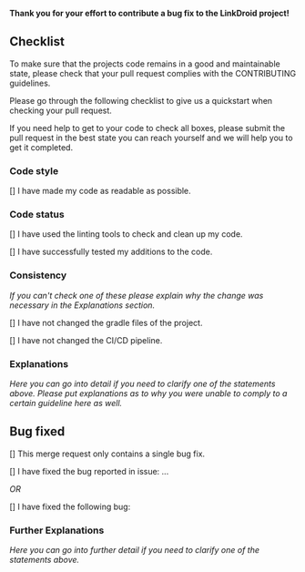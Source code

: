 **Thank you for your effort to contribute a bug fix to the LinkDroid project!**

## Checklist

To make sure that the projects code remains in a good and maintainable state, please check that your pull request complies with the CONTRIBUTING guidelines.

Please go through the following checklist to give us a quickstart when checking your pull request.

If you need help to get to your code to check all boxes, please submit the pull request in the best state you can reach yourself and we will help you to get it completed.

### Code style

[] I have made my code as readable as possible.

### Code status

[] I have used the linting tools to check and clean up my code.

[] I have successfully tested my additions to the code.

### Consistency

*If you can't check one of these please explain why the change was necessary in the  Explanations section.*

[] I have not changed the gradle files of the project.

[] I have not changed the CI/CD pipeline.

### Explanations

*Here you can go into detail if you need to clarify one of the statements above.*
*Please put explanations as to why you were unable to comply to a certain guideline here as well.*


## Bug fixed

[] This merge request only contains a single bug fix.

[] I have fixed the bug reported in issue: ...

*OR*

[] I have fixed the following bug:


### Further Explanations

*Here you can go into further detail if you need to clarify one of the statements above.*
